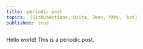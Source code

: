 ```yaml
---
title:　periodic post
topics:　[GitHubActions, Qiita, Zenn, YAML,　bot]
published:　true
---
```

Hello world!
This is a periodic post.

